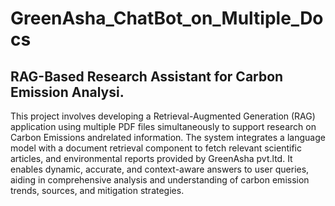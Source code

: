 # GreenAsha_ChatBot_on_Multiple_Docs

## RAG-Based Research Assistant for Carbon Emission Analysi.
This project involves developing a Retrieval-Augmented Generation (RAG) application using multiple PDF files simultaneously to support research on Carbon Emissions andrelated information. The system integrates a language model with a document retrieval component to fetch relevant scientific articles, and environmental reports provided by GreenAsha pvt.ltd. It enables dynamic, accurate, and context-aware answers to user queries, aiding in comprehensive analysis and understanding of carbon emission trends, sources, and mitigation strategies.
